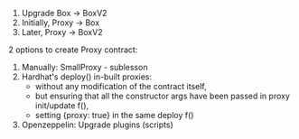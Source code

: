 1. Upgrade Box -> BoxV2
2. Initially, Proxy -> Box
3. Later, Proxy -> BoxV2

2 options to create Proxy contract:
1. Manually: SmallProxy - sublesson
2. Hardhat's deploy() in-built proxies: 
    - without any modification of the contract itself,
    - but ensuring that all the constructor args have been passed in proxy init/update f(),
    - setting {proxy: true} in the same deploy f()
3. Openzeppelin: Upgrade plugins (scripts)